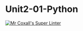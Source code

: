 # Unit2-01-Python
[![Mr Coxall's Super Linter](https://github.com/ICS3U-Programming-JoannaK/Unit2-01-Python/workflows/Mr%20Coxall's%20Super%20Linter/badge.svg)](https://github.com/ICS3U-Programming-JoannaK/Unit2-01-Python/actions/)
